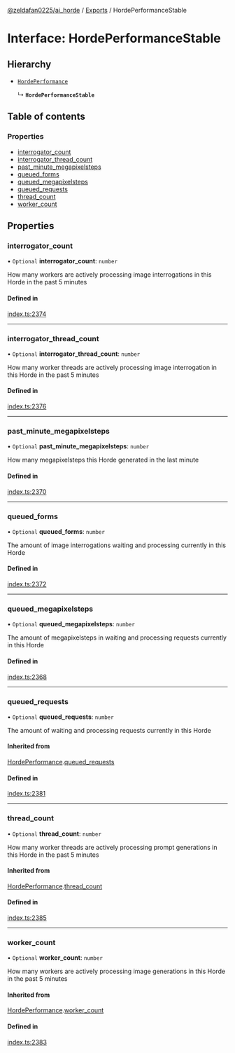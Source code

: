 [@zeldafan0225/ai_horde](../README.md) / [Exports](../modules.md) / HordePerformanceStable

# Interface: HordePerformanceStable

## Hierarchy

- [`HordePerformance`](HordePerformance.md)

  ↳ **`HordePerformanceStable`**

## Table of contents

### Properties

- [interrogator\_count](HordePerformanceStable.md#interrogator_count)
- [interrogator\_thread\_count](HordePerformanceStable.md#interrogator_thread_count)
- [past\_minute\_megapixelsteps](HordePerformanceStable.md#past_minute_megapixelsteps)
- [queued\_forms](HordePerformanceStable.md#queued_forms)
- [queued\_megapixelsteps](HordePerformanceStable.md#queued_megapixelsteps)
- [queued\_requests](HordePerformanceStable.md#queued_requests)
- [thread\_count](HordePerformanceStable.md#thread_count)
- [worker\_count](HordePerformanceStable.md#worker_count)

## Properties

### interrogator\_count

• `Optional` **interrogator\_count**: `number`

How many workers are actively processing image interrogations in this Horde in the past 5 minutes

#### Defined in

[index.ts:2374](https://github.com/ZeldaFan0225/ai_horde/blob/d340ba6/index.ts#L2374)

___

### interrogator\_thread\_count

• `Optional` **interrogator\_thread\_count**: `number`

How many worker threads are actively processing image interrogation in this Horde in the past 5 minutes

#### Defined in

[index.ts:2376](https://github.com/ZeldaFan0225/ai_horde/blob/d340ba6/index.ts#L2376)

___

### past\_minute\_megapixelsteps

• `Optional` **past\_minute\_megapixelsteps**: `number`

How many megapixelsteps this Horde generated in the last minute

#### Defined in

[index.ts:2370](https://github.com/ZeldaFan0225/ai_horde/blob/d340ba6/index.ts#L2370)

___

### queued\_forms

• `Optional` **queued\_forms**: `number`

The amount of image interrogations waiting and processing currently in this Horde

#### Defined in

[index.ts:2372](https://github.com/ZeldaFan0225/ai_horde/blob/d340ba6/index.ts#L2372)

___

### queued\_megapixelsteps

• `Optional` **queued\_megapixelsteps**: `number`

The amount of megapixelsteps in waiting and processing requests currently in this Horde

#### Defined in

[index.ts:2368](https://github.com/ZeldaFan0225/ai_horde/blob/d340ba6/index.ts#L2368)

___

### queued\_requests

• `Optional` **queued\_requests**: `number`

The amount of waiting and processing requests currently in this Horde

#### Inherited from

[HordePerformance](HordePerformance.md).[queued_requests](HordePerformance.md#queued_requests)

#### Defined in

[index.ts:2381](https://github.com/ZeldaFan0225/ai_horde/blob/d340ba6/index.ts#L2381)

___

### thread\_count

• `Optional` **thread\_count**: `number`

How many worker threads are actively processing prompt generations in this Horde in the past 5 minutes

#### Inherited from

[HordePerformance](HordePerformance.md).[thread_count](HordePerformance.md#thread_count)

#### Defined in

[index.ts:2385](https://github.com/ZeldaFan0225/ai_horde/blob/d340ba6/index.ts#L2385)

___

### worker\_count

• `Optional` **worker\_count**: `number`

How many workers are actively processing image generations in this Horde in the past 5 minutes

#### Inherited from

[HordePerformance](HordePerformance.md).[worker_count](HordePerformance.md#worker_count)

#### Defined in

[index.ts:2383](https://github.com/ZeldaFan0225/ai_horde/blob/d340ba6/index.ts#L2383)
